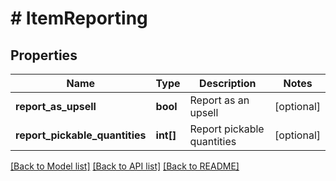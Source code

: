 # # ItemReporting

## Properties

Name | Type | Description | Notes
------------ | ------------- | ------------- | -------------
**report_as_upsell** | **bool** | Report as an upsell | [optional]
**report_pickable_quantities** | **int[]** | Report pickable quantities | [optional]

[[Back to Model list]](../../README.md#models) [[Back to API list]](../../README.md#endpoints) [[Back to README]](../../README.md)

